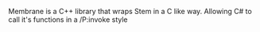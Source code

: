 Membrane is a C++ library that wraps Stem in a C like way. Allowing C# to call it's functions in a /P:invoke style
